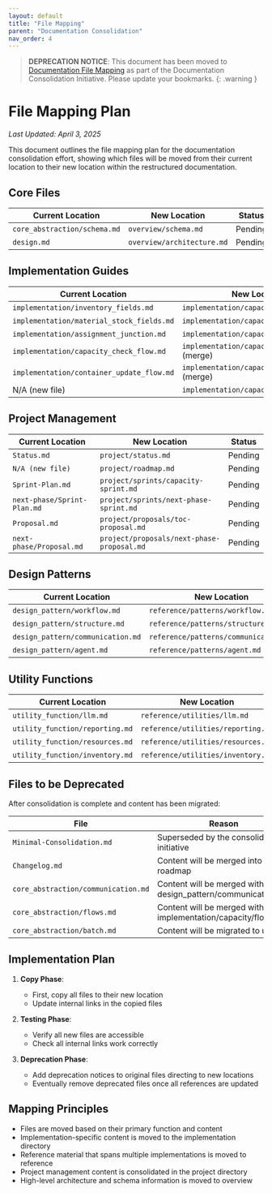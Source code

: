 ```yaml
---
layout: default
title: "File Mapping"
parent: "Documentation Consolidation"
nav_order: 4
---
```


> **DEPRECATION NOTICE**: This document has been moved to [Documentation File Mapping](../project/file-mapping.md) as part of the Documentation Consolidation Initiative. Please update your bookmarks.
{: .warning }

# File Mapping Plan

*Last Updated: April 3, 2025*

This document outlines the file mapping plan for the documentation consolidation effort, showing which files will be moved from their current location to their new location within the restructured documentation.

## Core Files

| Current Location | New Location | Status |
|------------------|--------------|--------|
| `core_abstraction/schema.md` | `overview/schema.md` | Pending |
| `design.md` | `overview/architecture.md` | Pending |

## Implementation Guides

| Current Location | New Location | Status |
|------------------|--------------|--------|
| `implementation/inventory_fields.md` | `implementation/capacity/inventory.md` | Pending |
| `implementation/material_stock_fields.md` | `implementation/capacity/stock.md` | Pending |
| `implementation/assignment_junction.md` | `implementation/capacity/junction.md` | Pending |
| `implementation/capacity_check_flow.md` | `implementation/capacity/flows.md` (merge) | Pending |
| `implementation/container_update_flow.md` | `implementation/capacity/flows.md` (merge) | Pending |
| N/A (new file) | `implementation/capacity/validation.md` | Pending |

## Project Management

| Current Location | New Location | Status |
|------------------|--------------|--------|
| `Status.md` | `project/status.md` | Pending |
| `N/A (new file)` | `project/roadmap.md` | Pending |
| `Sprint-Plan.md` | `project/sprints/capacity-sprint.md` | Pending |
| `next-phase/Sprint-Plan.md` | `project/sprints/next-phase-sprint.md` | Pending |
| `Proposal.md` | `project/proposals/toc-proposal.md` | Pending |
| `next-phase/Proposal.md` | `project/proposals/next-phase-proposal.md` | Pending |

## Design Patterns

| Current Location | New Location | Status |
|------------------|--------------|--------|
| `design_pattern/workflow.md` | `reference/patterns/workflow.md` | Pending |
| `design_pattern/structure.md` | `reference/patterns/structure.md` | Pending |
| `design_pattern/communication.md` | `reference/patterns/communication.md` | Pending |
| `design_pattern/agent.md` | `reference/patterns/agent.md` | Pending |

## Utility Functions

| Current Location | New Location | Status |
|------------------|--------------|--------|
| `utility_function/llm.md` | `reference/utilities/llm.md` | Pending |
| `utility_function/reporting.md` | `reference/utilities/reporting.md` | Pending |
| `utility_function/resources.md` | `reference/utilities/resources.md` | Pending |
| `utility_function/inventory.md` | `reference/utilities/inventory.md` | Pending |

## Files to be Deprecated

After consolidation is complete and content has been migrated:

| File | Reason | Status |
|------|--------|--------|
| `Minimal-Consolidation.md` | Superseded by the consolidation initiative | Pending |
| `Changelog.md` | Content will be merged into roadmap | Pending |
| `core_abstraction/communication.md` | Content will be merged with design_pattern/communication.md | Pending |
| `core_abstraction/flows.md` | Content will be merged with implementation/capacity/flows.md | Pending |
| `core_abstraction/batch.md` | Content will be migrated to utilities | Pending |

## Implementation Plan

1. **Copy Phase**: 
   - First, copy all files to their new location
   - Update internal links in the copied files

2. **Testing Phase**:
   - Verify all new files are accessible
   - Check all internal links work correctly

3. **Deprecation Phase**:
   - Add deprecation notices to original files directing to new locations
   - Eventually remove deprecated files once all references are updated

## Mapping Principles

- Files are moved based on their primary function and content
- Implementation-specific content is moved to the implementation directory
- Reference material that spans multiple implementations is moved to reference
- Project management content is consolidated in the project directory
- High-level architecture and schema information is moved to overview 